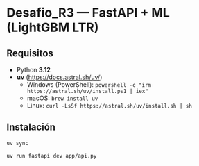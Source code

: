 
# Desafio_R3 — FastAPI  + ML (LightGBM LTR)

## Requisitos
- Python **3.12**
- **uv** (https://docs.astral.sh/uv/)
  - Windows (PowerShell): `powershell -c "irm https://astral.sh/uv/install.ps1 | iex"`
  - macOS: `brew install uv`
  - Linux: `curl -LsSf https://astral.sh/uv/install.sh | sh`

## Instalación
```bash
uv sync

uv run fastapi dev app/api.py
